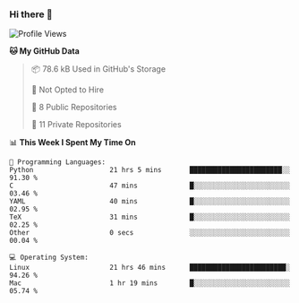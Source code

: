 ### Hi there 👋

<!--
**huayuan4396/huayuan4396** is a ✨ _special_ ✨ repository because its `README.md` (this file) appears on your GitHub profile.

Here are some ideas to get you started:

- 🔭 I’m currently working on ...
- 🌱 I’m currently learning ...
- 👯 I’m looking to collaborate on ...
- 🤔 I’m looking for help with ...
- 💬 Ask me about ...
- 📫 How to reach me: ...
- 😄 Pronouns: ...
- ⚡ Fun fact: ...
-->

<!--START_SECTION:waka-->
![Profile Views](http://img.shields.io/badge/Profile%20Views-0-blue)

**🐱 My GitHub Data** 

> 📦 78.6 kB Used in GitHub's Storage 
 > 
> 🚫 Not Opted to Hire
 > 
> 📜 8 Public Repositories 
 > 
> 🔑 11 Private Repositories 
 > 
📊 **This Week I Spent My Time On** 

```text
💬 Programming Languages: 
Python                   21 hrs 5 mins       ███████████████████████░░   91.30 % 
C                        47 mins             █░░░░░░░░░░░░░░░░░░░░░░░░   03.46 % 
YAML                     40 mins             █░░░░░░░░░░░░░░░░░░░░░░░░   02.95 % 
TeX                      31 mins             █░░░░░░░░░░░░░░░░░░░░░░░░   02.25 % 
Other                    0 secs              ░░░░░░░░░░░░░░░░░░░░░░░░░   00.04 % 

💻 Operating System: 
Linux                    21 hrs 46 mins      ████████████████████████░   94.26 % 
Mac                      1 hr 19 mins        █░░░░░░░░░░░░░░░░░░░░░░░░   05.74 % 
```


<!--END_SECTION:waka-->
